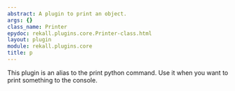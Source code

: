 ```yaml
---
abstract: A plugin to print an object.
args: {}
class_name: Printer
epydoc: rekall.plugins.core.Printer-class.html
layout: plugin
module: rekall.plugins.core
title: p
---
```


This plugin is an alias to the print python command. Use it when you want to
print something to the console.
